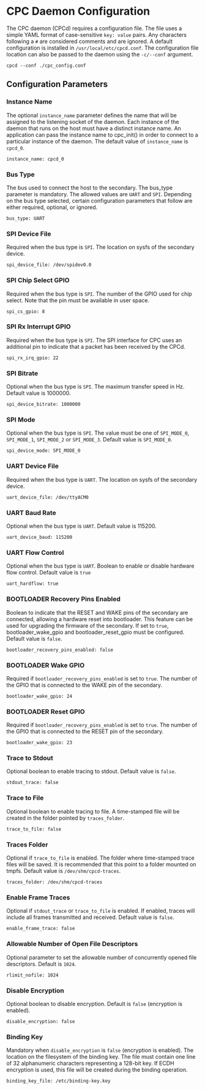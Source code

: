 # CPC Daemon Configuration

The CPC daemon (CPCd) requires a configuration file. The file uses a simple YAML
format of case-sensitive `key: value` pairs. Any characters following a `#` are
considered comments and are ignored.
A default configuration is installed in `/usr/local/etc/cpcd.conf`.
The configuration file location can also be passed to the daemon using the `-c/--conf` argument.

    cpcd --conf ./cpc_config.conf

## Configuration Parameters

### Instance Name

The optional `instance_name` parameter defines the name that will be assigned to the
listening socket of the daemon. Each instance of the daemon that runs on the host
must have a distinct instance name. An application can pass the instance name to
cpc_init() in order to connect to a particular instance of the daemon. The default
value of `instance_name` is `cpcd_0`.

    instance_name: cpcd_0

### Bus Type

The bus used to connect the host to the secondary. The bus_type parameter is
mandatory. The allowed values are `UART` and `SPI`.
Depending on the bus type selected, certain configuration parameters that follow
are either required, optional, or ignored.

    bus_type: UART

### SPI Device File

Required when the bus type is `SPI`. The location on sysfs of the secondary
device.

    spi_device_file: /dev/spidev0.0

### SPI Chip Select GPIO

Required when the bus type is `SPI`. The number of the GPIO used for chip select.
Note that the pin must be available in user space.

    spi_cs_gpio: 8

### SPI Rx Interrupt GPIO
Required when the bus type is `SPI`. The SPI interface for CPC uses an additional
pin to indicate that a packet has been received by the CPCd.

    spi_rx_irq_gpio: 22

### SPI Bitrate

Optional when the bus type is `SPI`. The maximum transfer speed in Hz. Default value
is 1000000.

    spi_device_bitrate: 1000000

### SPI Mode

Optional when the bus type is `SPI`. The value must be one of `SPI_MODE_0`, `SPI_MODE_1`,
`SPI_MODE_2` or `SPI_MODE_3`. Default value is `SPI_MODE_0`.

    spi_device_mode: SPI_MODE_0

### UART Device File

Required when the bus type is `UART`. The location on sysfs of the secondary
device.

    uart_device_file: /dev/ttyACM0

### UART Baud Rate

Optional when the bus type is `UART`. Default value is 115200.

    uart_device_baud: 115200

### UART Flow Control

Optional when the bus type is `UART`. Boolean to enable or disable hardware flow control.
Default value is `true`

    uart_hardflow: true

### BOOTLOADER Recovery Pins Enabled

Boolean to indicate that the RESET and WAKE pins of the secondary are connected, allowing
a hardware reset into bootloader. This feature can be used for upgrading the firmware of the
secondary. If set to `true`, bootloader_wake_gpio and bootloader_reset_gpio must be configured.
Default value is `false`.

    bootloader_recovery_pins_enabled: false

### BOOTLOADER Wake GPIO

Required if `bootloader_recovery_pins_enabled` is set to `true`. The number of the GPIO
that is connected to the WAKE pin of the secondary.

    bootloader_wake_gpio: 24

### BOOTLOADER Reset GPIO

Required if `bootloader_recovery_pins_enabled` is set to `true`. The number of the GPIO
that is connected to the RESET pin of the secondary.

    bootloader_wake_gpio: 23

### Trace to Stdout

Optional boolean to enable tracing to stdout.  Default value is `false`.

    stdout_trace: false

### Trace to File

Optional boolean to enable tracing to file. A time-stamped file will be created in the folder
pointed by `traces_folder`.

    trace_to_file: false

### Traces Folder

Optional if `trace_to_file` is enabled. The folder where time-stamped trace files
will be saved. It is recommended that this point to a folder mounted on tmpfs.
Default value is `/dev/shm/cpcd-traces`.

    traces_folder: /dev/shm/cpcd-traces

### Enable Frame Traces

Optional if `stdout_trace` or `trace_to_file` is enabled. If enabled, traces will
include all frames transmitted and received. Default value is `false`.

    enable_frame_trace: false

### Allowable Number of Open File Descriptors

Optional parameter to set the allowable number of concurrently opened file
descriptors. Default is `1024`.

    rlimit_nofile: 1024

### Disable Encryption

Optional boolean to disable encryption. Default is `false` (encryption is enabled).

    disable_encryption: false

### Binding Key

Mandatory when `disable_encryption` is `false` (encryption is enabled). The location
on the filesystem of the binding key. The file must contain one line of 32 alphanumeric
characters representing a 128-bit key. If ECDH encryption is used, this file will
be created during the binding operation.

    binding_key_file: /etc/binding-key.key
